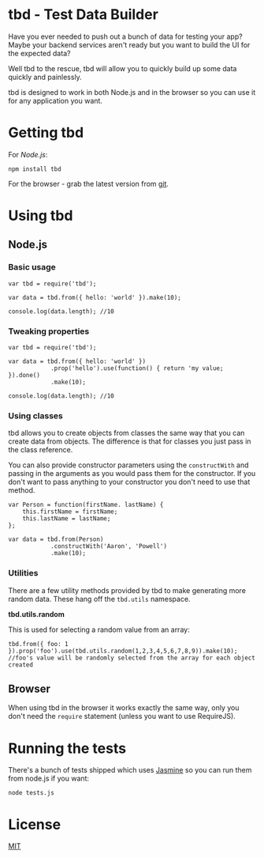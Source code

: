 # tbd - Test Data Builder

Have you ever needed to push out a bunch of data for testing your app? Maybe your backend services aren't ready but you want to build the UI for the expected data?

Well tbd to the rescue, tbd will allow you to quickly build up some data quickly and painlessly.

tbd is designed to work in both Node.js and in the browser so you can use it for any application you want.

# Getting tbd

For *Node.js*:

    npm install tbd
    
For the browser - grab the latest version from [git](https://github.com/aaronpowell/tbd/blob/master/lib/tbd.js).

# Using tbd

## Node.js

### Basic usage

    var tbd = require('tbd');
    
    var data = tbd.from({ hello: 'world' }).make(10);
    
    console.log(data.length); //10
    
### Tweaking properties

    var tbd = require('tbd');
    
    var data = tbd.from({ hello: 'world' })
                .prop('hello').use(function() { return 'my value; }).done()
                .make(10);
                
    console.log(data.length); //10
    
### Using classes

tbd allows you to create objects from classes the same way that you can create data from objects. The difference is that for classes you just pass in the class reference.

You can also provide constructor parameters using the `constructWith` and passing in the arguments as you would pass them for the constructor. If you don't want to pass anything to your constructor you don't need to use that method.

    var Person = function(firstName. lastName) {
        this.firstName = firstName;
        this.lastName = lastName;
    };
    
    var data = tbd.from(Person)
                .constructWith('Aaron', 'Powell')
                .make(10);
                
### Utilities

There are a few utility methods provided by tbd to make generating more random data. These hang off the `tbd.utils` namespace.

**tbd.utils.random**

This is used for selecting a random value from an array:

    tbd.from({ foo: 1 }).prop('foo').use(tbd.utils.random(1,2,3,4,5,6,7,8,9)).make(10);
    //foo's value will be randomly selected from the array for each object created
    
## Browser

When using tbd in the browser it works exactly the same way, only you don't need the `require` statement (unless you want to use RequireJS).

# Running the tests

There's a bunch of tests shipped which uses [Jasmine](http://pivotal.github.com/jasmine/) so you can run them from node.js if you want:

    node tests.js

# License

[MIT](https://github.com/aaronpowell/tbd/blob/master/License.txt)